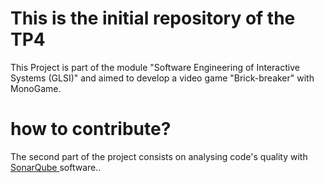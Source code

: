 # This is the initial repository of the TP4

This Project is part of the module "Software Engineering of Interactive Systems (GLSI)" and aimed to develop a video game "Brick-breaker" with MonoGame. 


# how to contribute?
The second part of the project consists on analysing code's quality with <a href="https://www.sonarqube.org/developer-edition/?gads_campaign=SonarQube&gads_ad_group=SonarQube&gads_keyword=sonarqube&gclid=CjwKCAiAgJWABhArEiwAmNVTB-Il8J7rucOkE-rG_8sA7deMron-fixgsc1-IKkSDr6B1p7ydJxm3BoC-LwQAvD_BwE"> SonarQube </a> software..
